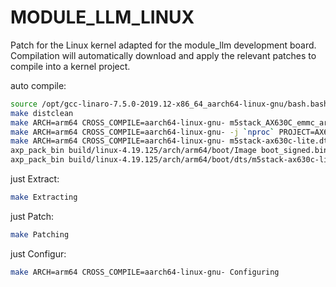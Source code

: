 # MODULE_LLM_LINUX
Patch for the Linux kernel adapted for the module_llm development board.  
Compilation will automatically download and apply the relevant patches to compile into a kernel project.  

auto compile:
```bash
source /opt/gcc-linaro-7.5.0-2019.12-x86_64_aarch64-linux-gnu/bash.bashrc
make distclean
make ARCH=arm64 CROSS_COMPILE=aarch64-linux-gnu- m5stack_AX630C_emmc_arm64_k419_defconfig PROJECT=AX630C_emmc_arm64_k419 LIBC=glibc
make ARCH=arm64 CROSS_COMPILE=aarch64-linux-gnu- -j `nproc` PROJECT=AX630C_emmc_arm64_k419 LIBC=glibc
make ARCH=arm64 CROSS_COMPILE=aarch64-linux-gnu- m5stack-ax630c-lite.dtb PROJECT=AX630C_emmc_arm64_k419 LIBC=glibc
axp_pack_bin build/linux-4.19.125/arch/arm64/boot/Image boot_signed.bin
axp_pack_bin build/linux-4.19.125/arch/arm64/boot/dts/m5stack-ax630c-lite.dtb AX630C_emmc_arm64_k419_signed.dtb
```

just Extract:
```bash
make Extracting
```

just Patch:
```bash
make Patching
```

just Configur:
```bash
make ARCH=arm64 CROSS_COMPILE=aarch64-linux-gnu- Configuring
```